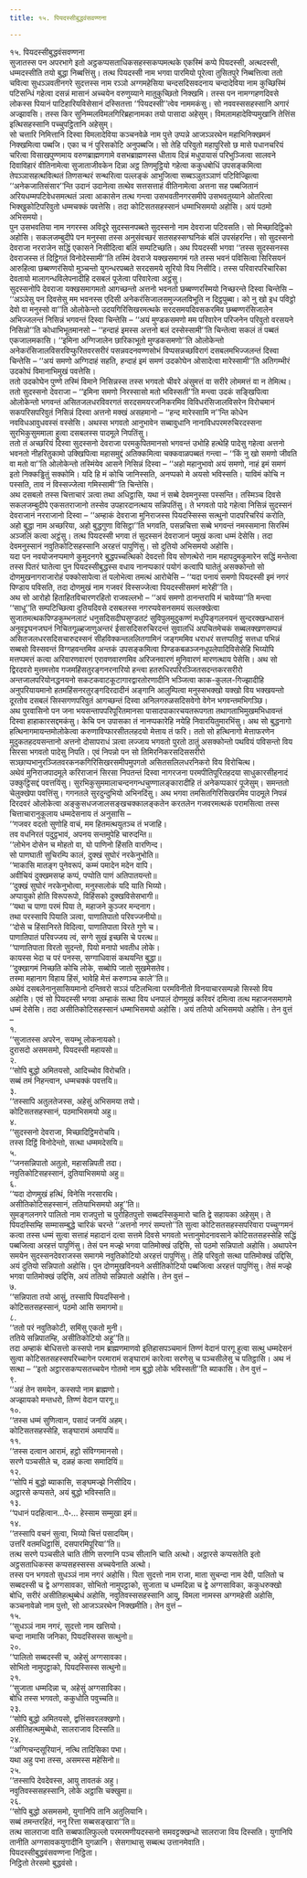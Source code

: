 ```yaml
---
title: १५. पियदस्सीबुद्धवंसवण्णना

---
```

१५. पियदस्सीबुद्धवंसवण्णना  
सुजातस्स पन अपरभागे इतो अट्ठकप्पसताधिकसहस्सकप्पमत्थके एकस्मिं कप्पे पियदस्सी, अत्थदस्सी, धम्मदस्सीति तयो बुद्धा निब्बत्तिंसु। तत्थ पियदस्सी नाम भगवा पारमियो पूरेत्वा तुसितपुरे निब्बत्तित्वा ततो चवित्वा सुधञ्ञवतीनगरे सुदत्तस्स नाम रञ्ञो अग्गमहेसिया चन्दसदिसवदनाय चन्दादेविया नाम कुच्छिस्मिं पटिसन्धिं गहेत्वा दसन्नं मासानं अच्चयेन वरुणुय्याने मातुकुच्छितो निक्खमि। तस्स पन नामग्गहणदिवसे लोकस्स पियानं पाटिहारियविसेसानं दस्सितत्ता ‘‘पियदस्सी’’त्वेव नाममकंसु। सो नववस्ससहस्सानि अगारं अज्झावसि। तस्स किर सुनिम्मलविमलगिरिब्रहानामका तयो पासादा अहेसुम्। विमलामहादेविप्पमुखानि तेत्तिंस इत्थिसहस्सानि पच्चुपट्ठितानि अहेसुम्।  
सो चत्तारि निमित्तानि दिस्वा विमलादेविया कञ्चनवेळे नाम पुत्ते उप्पन्ने आजञ्ञरथेन महाभिनिक्खमनं निक्खमित्वा पब्बजि। एका च नं पुरिसकोटि अनुपब्बजि। सो तेहि परिवुतो महापुरिसो छ मासे पधानचरियं चरित्वा विसाखपुण्णमाय वरुणब्राह्मणगामे वसभब्राह्मणस्स धीताय दिन्नं मधुपायासं परिभुञ्जित्वा सालवने दिवाविहारं वीतिनामेत्वा सुजाताजीवकेन दिन्ना अट्ठ तिणमुट्ठियो गहेत्वा ककुधबोधिं उपसङ्कमित्वा तेपञ्ञासहत्थवित्थतं तिणसन्थरं सन्थरित्वा पल्लङ्कं आभुजित्वा सब्बञ्ञुतञ्ञाणं पटिविज्झित्वा ‘‘अनेकजातिसंसार’’न्ति उदानं उदानेत्वा तत्थेव सत्तसत्ताहं वीतिनामेत्वा अत्तना सह पब्बजितानं अरियधम्मपटिवेधसमत्थतं ञत्वा आकासेन तत्थ गन्त्वा उसभवतीनगरसमीपे उसभवतुय्याने ओतरित्वा भिक्खुकोटिपरिवुतो धम्मचक्कं पवत्तेसि। तदा कोटिसतसहस्सानं धम्माभिसमयो अहोसि। अयं पठमो अभिसमयो।  
पुन उसभवतिया नाम नगरस्स अविदूरे सुदस्सनपब्बते सुदस्सनो नाम देवराजा पटिवसति। सो मिच्छादिट्ठिको अहोसि। सकलजम्बुदीपे पन मनुस्सा तस्स अनुसंवच्छरं सतसहस्सग्घनिकं बलिं उपसंहरन्ति। सो सुदस्सनो देवराजा नरराजेन सद्धिं एकासने निसीदित्वा बलिं सम्पटिच्छति। अथ पियदस्सी भगवा ‘‘तस्स सुदस्सनस्स देवराजस्स तं दिट्ठिगतं विनोदेस्सामी’’ति तस्मिं देवराजे यक्खसमागमं गते तस्स भवनं पविसित्वा सिरिसयनं आरुहित्वा छब्बण्णरंसियो मुञ्चन्तो युगन्धरपब्बते सरदसमये सूरियो विय निसीदि। तस्स परिवारपरिचारिका देवतायो मालागन्धविलेपनादीहि दसबलं पूजेत्वा परिवारेत्वा अट्ठंसु।  
सुदस्सनोपि देवराजा यक्खसमागमतो आगच्छन्तो अत्तनो भवनतो छब्बण्णरस्मियो निच्छरन्ते दिस्वा चिन्तेसि – ‘‘अञ्ञेसु पन दिवसेसु मम भवनस्स एदिसी अनेकरंसिजालसमुज्जलविभूति न दिट्ठपुब्बा। को नु खो इध पविट्ठो देवो वा मनुस्सो वा’’ति ओलोकेन्तो उदयगिरिसिखरमत्थके सरदसमयदिवसकरमिव छब्बण्णरंसिजालेन अभिज्जलन्तं निसिन्नं भगवन्तं दिस्वा चिन्तेसि – ‘‘अयं मुण्डकसमणो मम परिवारेन परिजनेन परिवुतो वरसयने निसिन्नो’’ति कोधाभिभूतमानसो – ‘‘हन्दाहं इमस्स अत्तनो बलं दस्सेस्सामी’’ति चिन्तेत्वा सकलं तं पब्बतं एकजालमकासि। ‘‘इमिना अग्गिजालेन छारिकाभूतो मुण्डकसमणो’’ति ओलोकेन्तो अनेकरंसिजालविसरविप्फुरितवरसरीरं पसन्नवदनवण्णसोभं विप्पसन्नच्छविरागं दसबलमभिज्जलन्तं दिस्वा चिन्तेसि – ‘‘अयं समणो अग्गिदाहं सहति, हन्दाहं इमं समणं उदकोघेन ओसादेत्वा मारेस्सामी’’ति अतिगम्भीरं उदकोघं विमानाभिमुखं पवत्तेसि।  
ततो उदकोघेन पुण्णे तस्मिं विमाने निसिन्नस्स तस्स भगवतो चीवरे अंसुमत्तं वा सरीरे लोममत्तं वा न तेमित्थ। ततो सुदस्सनो देवराजा – ‘‘इमिना समणो निरस्सासो मतो भविस्सती’’ति मन्त्वा उदकं सङ्खिपित्वा ओलोकेन्तो भगवन्तं असितजलधरविवरगतं सरदसमयरजनिकरमिव विविधरंसिजालविसरेन विरोचमानं सकपरिसपरिवुतं निसिन्नं दिस्वा अत्तनो मक्खं असहमानो – ‘‘हन्द मारेस्सामि न’’न्ति कोधेन नवविधआवुधवस्सं वस्सेसि। अथस्स भगवतो आनुभावेन सब्बावुधानि नानाविधपरमरुचिरदस्सना सुरभिकुसुममाला हुत्वा दसबलस्स पादमूले निपतिंसु।  
ततो तं अच्छरियं दिस्वा सुदस्सनो देवराजा परमकुपितमानसो भगवन्तं उभोहि हत्थेहि पादेसु गहेत्वा अत्तनो भवनतो नीहरितुकामो उक्खिपित्वा महासमुद्दं अतिक्कमित्वा चक्कवाळपब्बतं गन्त्वा – ‘‘किं नु खो समणो जीवति वा मतो वा’’ति ओलोकेन्तो तस्मिंयेव आसने निसिन्नं दिस्वा – ‘‘अहो महानुभावो अयं समणो, नाहं इमं समणं इतो निक्कड्ढितुं सक्कोमि। यदि हि मं कोचि जानिस्सति, अनप्पको मे अयसो भविस्सति। याविमं कोचि न पस्सति, ताव नं विस्सज्जेत्वा गमिस्सामी’’ति चिन्तेसि।  
अथ दसबलो तस्स चित्ताचारं ञत्वा तथा अधिट्ठासि, यथा नं सब्बे देवमनुस्सा पस्सन्ति। तस्मिञ्च दिवसे सकलजम्बुदीपे एकसतराजानो तस्सेव उपहारदानत्थाय सन्निपतिंसु। ते भगवतो पादे गहेत्वा निसिन्नं सुदस्सनं देवराजानं नरराजानो दिस्वा – ‘‘अम्हाकं देवराजा मुनिराजस्स पियदस्सिस्स सत्थुनो पादपरिचरियं करोति, अहो बुद्धा नाम अच्छरिया, अहो बुद्धगुणा विसिट्ठा’’ति भगवति, पसन्नचित्ता सब्बे भगवन्तं नमस्समाना सिरस्मिं अञ्जलिं कत्वा अट्ठंसु। तत्थ पियदस्सी भगवा तं सुदस्सनं देवराजानं पमुखं कत्वा धम्मं देसेसि। तदा देवमनुस्सानं नवुतिकोटिसहस्सानि अरहत्तं पापुणिंसु। सो दुतियो अभिसमयो अहोसि।  
यदा पन नवयोजनप्पमाणे कुमुदनगरे बुद्धपच्चत्थिको देवदत्तो विय सोणत्थेरो नाम महापदुमकुमारेन सद्धिं मन्तेत्वा तस्स पितरं घातेत्वा पुन पियदस्सीबुद्धस्स वधाय नानप्पकारं पयोगं कत्वापि घातेतुं असक्कोन्तो सो दोणमुखनागराजारोहं पक्कोसापेत्वा तं पलोभेत्वा तमत्थं आरोचेसि – ‘‘यदा पनायं समणो पियदस्सी इमं नगरं पिण्डाय पविसति, तदा दोणमुखं नाम गजवरं विस्सज्जेत्वा पियदस्सीसमणं मारेही’’ति।  
अथ सो आरोहो हिताहितविचारणरहितो राजवल्लभो – ‘‘अयं समणो ठानन्तरापि मं चावेय्या’’ति मन्त्वा ‘‘साधू’’ति सम्पटिच्छित्वा दुतियदिवसे दसबलस्स नगरप्पवेसनसमयं सल्लक्खेत्वा सुजातमत्थकपिण्डकुम्भनलाटं धनुसदिसदीघसुण्डतटं सुविपुलमुदुकण्णं मधुपिङ्गलनयनं सुन्दरक्खन्धासनं अनुवट्टघनजघनं निचितगूळ्हजाणुअन्तरं ईसासदिसरुचिरदन्तं सुवालधिं अपचितमेचकं सब्बलक्खणसम्पन्नं असितजलधरसदिसचारुदस्सनं सीहविक्कन्तललितगामिनं जङ्गममिव धराधरं सत्तप्पतिट्ठं सत्तधा पभिन्नं सब्बसो विस्सवन्तं विग्गहवन्तमिव अन्तकं उपसङ्कमित्वा पिण्डकबळञ्जनधूपलेपादिविसेसेहि भिय्योपि मत्तप्पमत्तं कत्वा अरिवारणवारणं एरावणवारणमिव अरिजनवारणं मुनिवारणं मारणत्थाय पेसेसि। अथ सो द्विरदवरो मुत्तमत्तोव गजमहिंसतुरङ्गनरनारियो हन्त्वा हतरुधिरपरिरञ्जितसदन्तकरसरीरो अन्तजालपरियोनद्धनयनो सकटकवाटकूटागारद्वारतोरणादीनि भञ्जित्वा काक-कुलल-गिज्झादीहि अनुपरियायमानो हतमहिंसनरतुरङ्गदिरदादीनं अङ्गानि आलुम्पित्वा मनुस्सभक्खो यक्खो विय भक्खयन्तो दूरतोव दसबलं सिस्सगणपरिवुतं आगच्छन्तं दिस्वा अनिलगरुळसदिसवेगो वेगेन भगवन्तमभिगञ्छि।  
अथ पुरवासिनो पन जना भयसन्तापपरिपूरितमानसा पासादपाकारचयतरूपगता तथागताभिमुखमभिधावन्तं दिस्वा हाहाकारसद्दमकंसु। केचि पन उपासका तं नानप्पकारेहि नयेहि निवारयितुमारभिंसु। अथ सो बुद्धनागो हत्थिनागमायन्तमोलोकेत्वा करुणाविप्फारसीतलहदयो मेत्ताय तं फरि। ततो सो हत्थिनागो मेत्ताफरणेन मुदुकतहदयसन्तानो अत्तनो दोसापराधं ञत्वा लज्जाय भगवतो पुरतो ठातुं असक्कोन्तो पथवियं पविसन्तो विय सिरसा भगवतो पादेसु निपति। एवं निपन्नो पन सो तिमिरनिकरसदिससरीरो सञ्छाप्पभानुरञ्जितवरकनकगिरिसिखरसमीपमुपगतो असितसलिलधरनिकरो विय विरोचित्थ।  
अथेवं मुनिराजपादमूले करिराजानं सिरसा निपतन्तं दिस्वा नागरजना परमपीतिपूरितहदया साधुकारसीहनादं उक्कुट्ठिसद्दं पवत्तयिंसु। सुरभिकुसुममालाचन्दनगन्धचुण्णालङ्कारादीहि तं अनेकप्पकारं पूजेसुम्। समन्ततो चेलुक्खेपा पवत्तिंसु। गगनतले सुरदुन्दुभियो अभिनदिंसु। अथ भगवा तमसितगिरिसिखरमिव पादमूले निपन्नं दिरदवरं ओलोकेत्वा अङ्कुसधजजालसङ्खचक्कालङ्कतेन करतलेन गजवरमत्थकं परामसित्वा तस्स चित्ताचारानुकूलाय धम्मदेसनाय तं अनुसासि –  
‘‘गजवर वदतो सुणोहि वाचं, मम हितमत्थयुतञ्च तं भजाहि।  
तव वधनिरतं पदुट्ठभावं, अपनय सन्तमुपेहि चारुदन्ति॥  
‘‘लोभेन दोसेन च मोहतो वा, यो पाणिनो हिंसति वारणिन्द।  
सो पाणघाती सुचिरम्पि कालं, दुक्खं सुघोरं नरकेनुभोति॥  
‘‘माकासि मातङ्ग पुनेवरूपं, कम्मं पमादेन मदेन वापि।  
अवीचियं दुक्खमसय्ह कप्पं, पप्पोति पाणं अतिपातयन्तो॥  
‘‘दुक्खं सुघोरं नरकेनुभोत्वा, मनुस्सलोकं यदि याति भिय्यो।  
अप्पायुको होति विरूपरूपो, विहिंसको दुक्खविसेसभागी॥  
‘‘यथा च पाणा परमं पिया ते, महाजने कुञ्जर मन्दनाग।  
तथा परस्सापि पियाति ञत्वा, पाणातिपातो परिवज्जनीयो॥  
‘‘दोसे च हिंसानिरते विदित्वा, पाणातिपाता विरते गुणे च।  
पाणातिपातं परिवज्जय त्वं, सग्गे सुखं इच्छसि चे परत्थ॥  
‘‘पाणातिपाता विरतो सुदन्तो, पियो मनापो भवतीध लोके।  
कायस्स भेदा च परं पनस्स, सग्गाधिवासं कथयन्ति बुद्धा॥  
‘‘दुक्खागमं निच्छति कोचि लोके, सब्बोपि जातो सुखमेसतेव।  
तस्मा महानाग विहाय हिंसं, भावेहि मेत्तं करुणञ्च काले’’ति॥  
अथेवं दसबलेनानुसासियमानो दन्तिवरो सञ्ञं पटिलभित्वा परमविनीतो विनयाचारसम्पन्नो सिस्सो विय अहोसि। एवं सो पियदस्सी भगवा अम्हाकं सत्था विय धनपालं दोणमुखं करिवरं दमित्वा तत्थ महाजनसमागमे धम्मं देसेसि। तदा असीतिकोटिसहस्सानं धम्माभिसमयो अहोसि। अयं ततियो अभिसमयो अहोसि। तेन वुत्तं –  
१.  
‘‘सुजातस्स अपरेन, सयम्भू लोकनायको।  
दुरासदो असमसमो, पियदस्सी महायसो॥  
२.  
‘‘सोपि बुद्धो अमितयसो, आदिच्चोव विरोचति।  
सब्बं तमं निहन्त्वान, धम्मचक्कं पवत्तयि॥  
३.  
‘‘तस्सापि अतुलतेजस्स, अहेसुं अभिसमया तयो।  
कोटिसतसहस्सानं, पठमाभिसमयो अहु॥  
४.  
‘‘सुदस्सनो देवराजा, मिच्छादिट्ठिमरोचयि।  
तस्स दिट्ठिं विनोदेन्तो, सत्था धम्ममदेसयि॥  
५.  
‘‘जनसन्निपातो अतुलो, महासन्निपती तदा।  
नवुतिकोटिसहस्सानं, दुतियाभिसमयो अहु॥  
६.  
‘‘यदा दोणमुखं हत्थिं, विनेसि नरसारथि।  
असीतिकोटिसहस्सानं, ततियाभिसमयो अहू’’ति॥  
सुमङ्गलनगरे पालितो नाम राजपुत्तो च पुरोहितपुत्तो सब्बदस्सिकुमारो चाति द्वे सहायका अहेसुम्। ते पियदस्सिम्हि सम्मासम्बुद्धे चारिकं चरन्ते ‘‘अत्तनो नगरं सम्पत्तो’’ति सुत्वा कोटिसतसहस्सपरिवारा पच्चुग्गमनं कत्वा तस्स धम्मं सुत्वा सत्ताहं महादानं दत्वा सत्तमे दिवसे भगवतो भत्तानुमोदनावसाने कोटिसतसहस्सेहि सद्धिं पब्बजित्वा अरहत्तं पापुणिंसु। तेसं पन मज्झे भगवा पातिमोक्खं उद्दिसि, सो पठमो सन्निपातो अहोसि। अथापरेन समयेन सुदस्सनदेवराजस्स समागमे नवुतिकोटियो अरहत्तं पापुणिंसु। तेहि परिवुतो सत्था पातिमोक्खं उद्दिसि, अयं दुतियो सन्निपातो अहोसि। पुन दोणमुखविनयने असीतिकोटियो पब्बजित्वा अरहत्तं पापुणिंसु। तेसं मज्झे भगवा पातिमोक्खं उद्दिसि, अयं ततियो सन्निपातो अहोसि। तेन वुत्तं –  
७.  
‘‘सन्निपाता तयो आसुं, तस्सापि पियदस्सिनो।  
कोटिसतसहस्सानं, पठमो आसि समागमो॥  
८.  
‘‘ततो परं नवुतिकोटी, समिंसु एकतो मुनी।  
ततिये सन्निपातम्हि, असीतिकोटियो अहू’’ति॥  
तदा अम्हाकं बोधिसत्तो कस्सपो नाम ब्राह्मणमाणवो इतिहासपञ्चमानं तिण्णं वेदानं पारगू हुत्वा सत्थु धम्मदेसनं सुत्वा कोटिसतसहस्सपरिच्चागेन परमारामं सङ्घारामं कारेत्वा सरणेसु च पञ्चसीलेसु च पतिट्ठासि। अथ नं सत्था – ‘‘इतो अट्ठारसकप्पसतच्चयेन गोतमो नाम बुद्धो लोके भविस्सती’’ति ब्याकासि। तेन वुत्तं –  
९.  
‘‘अहं तेन समयेन, कस्सपो नाम ब्राह्मणो।  
अज्झायको मन्तधरो, तिण्णं वेदान पारगू॥  
१०.  
‘‘तस्स धम्मं सुणित्वान, पसादं जनयिं अहम्।  
कोटिसतसहस्सेहि, सङ्घारामं अमापयिं॥  
११.  
‘‘तस्स दत्वान आरामं, हट्ठो संविग्गमानसो।  
सरणे पञ्चसीले च, दळहं कत्वा समादियिं॥  
१२.  
‘‘सोपि मं बुद्धो ब्याकासि, सङ्घमज्झे निसीदिय।  
अट्ठारसे कप्पसते, अयं बुद्धो भविस्सति॥  
१३.  
‘‘पधानं पदहित्वान…पे॰… हेस्साम सम्मुखा इमं॥  
१४.  
‘‘तस्सापि वचनं सुत्वा, भिय्यो चित्तं पसादयिम्।  
उत्तरिं वतमधिट्ठासिं, दसपारमिपूरिया’’ति॥  
तत्थ सरणे पञ्चसीले चाति तीणि सरणानि पञ्च सीलानि चाति अत्थो। अट्ठारसे कप्पसतेति इतो अट्ठसताधिकस्स कप्पसहस्सस्स अच्चयेनाति अत्थो।  
तस्स पन भगवतो सुधञ्ञं नाम नगरं अहोसि। पिता सुदत्तो नाम राजा, माता सुचन्दा नाम देवी, पालितो च सब्बदस्सी च द्वे अग्गसावका, सोभितो नामुपट्ठाको, सुजाता च धम्मदिन्ना च द्वे अग्गसाविका, ककुधरुक्खो बोधि, सरीरं असीतिहत्थुब्बेधं अहोसि, नवुतिवस्ससहस्सानि आयु, विमला नामस्स अग्गमहेसी अहोसि, कञ्चनावेळो नाम पुत्तो, सो आजञ्ञरथेन निक्खमीति। तेन वुत्तं –  
१५.  
‘‘सुधञ्ञं नाम नगरं, सुदत्तो नाम खत्तियो।  
चन्दा नामासि जनिका, पियदस्सिस्स सत्थुनो॥  
२०.  
‘‘पालितो सब्बदस्सी च, अहेसुं अग्गसावका।  
सोभितो नामुपट्ठाको, पियदस्सिस्स सत्थुनो॥  
२१.  
‘‘सुजाता धम्मदिन्ना च, अहेसुं अग्गसाविका।  
बोधि तस्स भगवतो, ककुधोति पवुच्चति॥  
२३.  
‘‘सोपि बुद्धो अमितयसो, द्वत्तिंसवरलक्खणो।  
असीतिहत्थमुब्बेधो, सालराजाव दिस्सति॥  
२४.  
‘‘अग्गिचन्दसूरियानं, नत्थि तादिसिका पभा।  
यथा अहु पभा तस्स, असमस्स महेसिनो॥  
२५.  
‘‘तस्सापि देवदेवस्स, आयु तावतकं अहु।  
नवुतिवस्ससहस्सानि, लोके अट्ठासि चक्खुमा॥  
२६.  
‘‘सोपि बुद्धो असमसमो, युगानिपि तानि अतुलियानि।  
सब्बं तमन्तरहितं, ननु रित्ता सब्बसङ्खारा’’ति॥  
तत्थ सालराजा वाति सब्बफालिफुल्लो परमरमणीयदस्सनो समवट्टक्खन्धो सालराजा विय दिस्सति। युगानिपि तानीति अग्गसावकयुगादीनि युगळानि। सेसगाथासु सब्बत्थ उत्तानमेवाति।  
पियदस्सीबुद्धवंसवण्णना निट्ठिता।  
निट्ठितो तेरसमो बुद्धवंसो।  